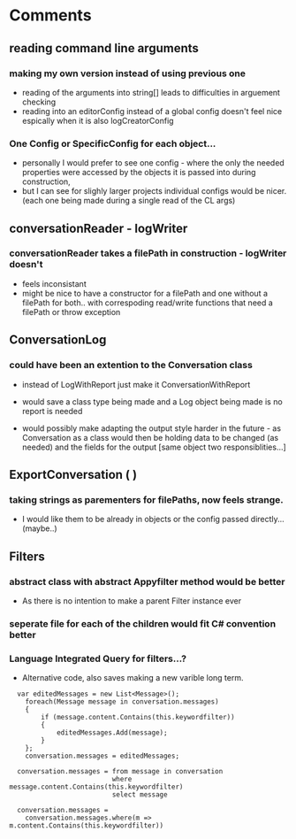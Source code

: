# Comments

## reading command line arguments
### making my own version instead of using previous one
* reading of the arguments into string[] leads to difficulties in arguement checking
* reading into an editorConfig instead of a global config doesn't feel nice
  espically when it is also logCreatorConfig
### One Config or SpecificConfig for each object...
* personally I would prefer to see one config - where the only the needed properties were 
  accessed by the objects it is passed into during construction,
* but I can see for slighly larger projects individual configs would be nicer. 
  (each one being made during a single read of the CL args)

## conversationReader - logWriter
### conversationReader takes a filePath in construction - logWriter doesn't
* feels inconsistant
* might be nice to have a constructor for a filePath and one without a filePath for both..
  with correspoding read/write functions that need a filePath or throw exception

## ConversationLog 
### could have been an extention to the Conversation class
* instead of LogWithReport just make it ConversationWithReport
* would save a class type being made and a Log object being made is no report is needed

* would possibly make adapting the output style harder in the future - as Conversation as a 
  class would then be holding data to be changed (as needed) and the fields for the output
  [same object two responsiblities...]

## ExportConversation ( )
### taking strings as parementers for filePaths, now feels strange.
* I would like them to be already in objects or the config passed directly... (maybe..)

## Filters
### abstract class with abstract Appyfilter method would be better
* As there is no intention to make a parent Filter instance ever
### seperate file for each of the children would fit C# convention better

### Language Integrated Query for filters...? 
* Alternative code, also saves making a new varible long term.

``` 
  var editedMessages = new List<Message>();
    foreach(Message message in conversation.messages)
    {
        if (message.content.Contains(this.keywordfilter))
        {
            editedMessages.Add(message);
        }
    };
    conversation.messages = editedMessages;

  conversation.messages = from message in conversation
                          where message.content.Contains(this.keywordfilter)
                          select message

  conversation.messages =
    conversation.messages.where(m => m.content.Contains(this.keywordfilter))
```

